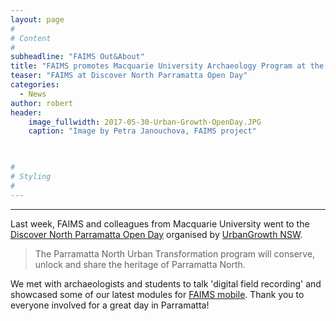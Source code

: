 ```yaml
---
layout: page
#
# Content
#
subheadline: "FAIMS Out&About"
title: "FAIMS promotes Macquarie University Archaeology Program at the Discover North Parramatta Open Day"
teaser: "FAIMS at Discover North Parramatta Open Day"
categories:
  - News
author: robert
header:
    image_fullwidth: 2017-05-30-Urban-Growth-OpenDay.JPG
    caption: "Image by Petra Janouchova, FAIMS project" 
    


#
# Styling
#
---
```


<hr/>

Last week, FAIMS and colleagues from Macquarie University went to the [Discover North Parramatta Open Day](http://www.urbangrowth.nsw.gov.au/projects/parramatta-north/) organised by [UrbanGrowth NSW](http://www.urbangrowth.nsw.gov.au). 

> The Parramatta North Urban Transformation program will conserve, unlock and share the heritage of Parramatta North.

We met with archaeologists and students to talk 'digital field recording' and showcased some of our latest modules for [FAIMS mobile](http://www.fedarch.org/faims-mobile/).
Thank you to everyone involved for a great day in Parramatta!